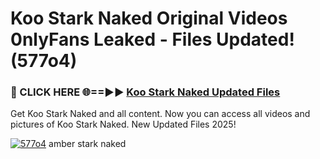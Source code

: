 # Koo Stark Naked Original Videos 0nlyFans Leaked - Files Updated! (577o4)

<h3>🔴 CLICK HERE 🌐==►► <a href="https://tinyurl.com/yckcrads" rel="nofollow">Koo Stark Naked Updated Files</a></h3>

Get Koo Stark Naked and all content. Now you can access all videos and pictures of Koo Stark Naked. New Updated Files 2025!

[![577o4](https://i.imgur.com/hpKpOFt.gif)](https://tinyurl.com/yckcrads)
amber stark naked